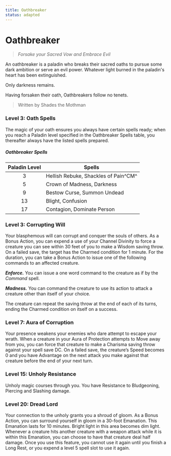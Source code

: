 ```yaml
---
title: Oathbreaker
status: adapted
---
```


# Oathbreaker

> *Forsake your Sacred Vow and Embrace Evil*

An oathbreaker is a paladin who breaks their sacred oaths to pursue some dark ambition or serve an evil power. Whatever light burned in the paladin's heart has been extinguished.

Only darkness remains.

Having forsaken their oath, Oathbreakers follow no tenets.

> Written by Shades the Mothman

### Level 3: Oath Spells
The magic of your oath ensures you always have certain spells ready; when you reach a Paladin level specified in the Oathbreaker Spells table, you thereafter always have the listed spells prepared.

##### Oathbreaker Spells

| Paladin Level | Spells |
|:-:|---|
| 3 | Hellish Rebuke, Shackles of Pain^CM^ |
| 5 | Crown of Madness, Darkness |
| 9 | Bestow Curse, Summon Undead |
| 13 | Blight, Confusion |
| 17 | Contagion, Dominate Person |

### Level 3: Corrupting Will

Your blasphemous will can corrupt and conquer the souls of others. As a Bonus Action, you can expend a use of your Channel Divinity to force a creature you can see within 30 feet of you to make a Wisdom saving throw. On a failed save, the target has the Charmed condition for 1 minute. For the duration, you can take a Bonus Action to issue one of the following commands to an affected creature.

***Enforce.*** You can issue a one word command to the creature as if by the *Command* spell.

***Madness.*** You can command the creature to use its action to attack a creature other than itself of your choice.

The creature can repeat the saving throw at the end of each of its turns, ending the Charmed condition on itself on a success.

### Level 7: Aura of Corruption

Your presence weakens your enemies who dare attempt to escape your wrath. When a creature in your Aura of Protection attempts to Move away from you, you can force that creature to make a Charisma saving throw against your spell save DC. On a failed save, the creature’s Speed becomes 0 and you have Advantage on the next attack you make against that creature before the end of your next turn.

### Level 15: Unholy Resistance

Unholy magic courses through you. You have Resistance to Bludgeoning, Piercing and Slashing damage.

### Level 20: Dread Lord

Your connection to the unholy grants you a shroud of gloom. As a Bonus Action, you can surround yourself in gloom in a 30-foot Emanation. This Emanation lasts for 10 minutes. Bright light in this area becomes dim light. Whenever a creature hits another creature with a weapon attack while it is within this Emanation, you can choose to have that creature deal half damage. Once you use this feature, you cannot use it again until you finish a Long Rest, or you expend a level 5 spell slot to use it again.


